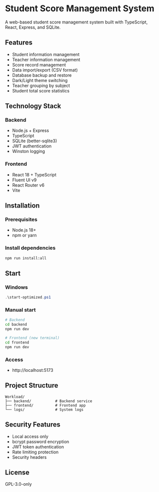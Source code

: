 # Student Score Management System

A web-based student score management system built with TypeScript, React, Express, and SQLite.

## Features

- Student information management
- Teacher information management
- Score record management
- Data import/export (CSV format)
- Database backup and restore
- Dark/Light theme switching
- Teacher grouping by subject
- Student total score statistics

## Technology Stack

### Backend
- Node.js + Express
- TypeScript
- SQLite (better-sqlite3)
- JWT authentication
- Winston logging

### Frontend
- React 18 + TypeScript
- Fluent UI v9
- React Router v6
- Vite

## Installation

### Prerequisites
- Node.js 18+
- npm or yarn

### Install dependencies
```bash
npm run install:all
```

## Start

### Windows
```powershell
.\start-optimized.ps1
```

### Manual start
```bash
# Backend
cd backend
npm run dev

# Frontend (new terminal)
cd frontend
npm run dev
```

### Access
- http://localhost:5173

## Project Structure

```
Workload/
├── backend/           # Backend service
├── frontend/          # Frontend app
└── logs/              # System logs
```

## Security Features

- Local access only
- bcrypt password encryption
- JWT token authentication
- Rate limiting protection
- Security headers

## License

GPL-3.0-only
